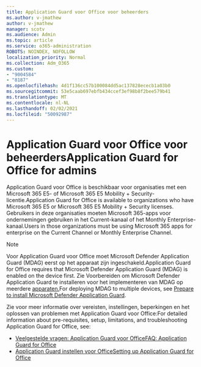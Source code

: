 ```yaml
---
title: Application Guard voor Office voor beheerders
ms.author: v-jmathew
author: v-jmathew
manager: scotv
ms.audience: Admin
ms.topic: article
ms.service: o365-administration
ROBOTS: NOINDEX, NOFOLLOW
localization_priority: Normal
ms.collection: Adm_O365
ms.custom:
- "9004584"
- "8187"
ms.openlocfilehash: 4d1f136cc57b100084dd5ac137828ececb1a03b0
ms.sourcegitcommit: 53e5caab697ebfb434ccef3ef98b8f2bee579b41
ms.translationtype: MT
ms.contentlocale: nl-NL
ms.lasthandoff: 02/02/2021
ms.locfileid: "50092987"
---
```

# <a name="application-guard-for-office-for-admins"></a><span data-ttu-id="0dbf1-102">Application Guard voor Office voor beheerders</span><span class="sxs-lookup"><span data-stu-id="0dbf1-102">Application Guard for Office for admins</span></span>

<span data-ttu-id="0dbf1-103">Application Guard voor Office is beschikbaar voor organisaties met een Microsoft 365 E5- of Microsoft 365 E5 Mobility + Security-licentie.</span><span class="sxs-lookup"><span data-stu-id="0dbf1-103">Application Guard for Office is available to organizations who have Microsoft 365 E5 or Microsoft 365 E5 Mobility + Security licenses.</span></span> <span data-ttu-id="0dbf1-104">Gebruikers in deze organisaties moeten Microsoft 365-apps voor ondernemingen gebruiken in het Current-kanaal of het Monthly Enterprise-kanaal.</span><span class="sxs-lookup"><span data-stu-id="0dbf1-104">Users in those organizations must be using Microsoft 365 apps for enterprise on the Current Channel or Monthly Enterprise Channel.</span></span>

> [!NOTE]
> <span data-ttu-id="0dbf1-105">Voor Application Guard voor Office moet Microsoft Defender Application Guard (MDAG) eerst op het apparaat zijn ingeschakeld.</span><span class="sxs-lookup"><span data-stu-id="0dbf1-105">Application Guard for Office requires that Microsoft Defender Application Guard (MDAG) is enabled on the device first.</span></span> <span data-ttu-id="0dbf1-106">Zie Voorbereiden om Microsoft Defender Application Guard te installeren voor het implementeren van MDAG op meerdere [apparaten.](https://docs.microsoft.com/windows/security/threat-protection/microsoft-defender-application-guard/install-md-app-guard)</span><span class="sxs-lookup"><span data-stu-id="0dbf1-106">For deploying MDAG to multiple devices, see [Prepare to install Microsoft Defender Application Guard](https://docs.microsoft.com/windows/security/threat-protection/microsoft-defender-application-guard/install-md-app-guard).</span></span>

<span data-ttu-id="0dbf1-107">Zie voor meer informatie over vereisten, instellingen, beperkingen en het oplossen van problemen met Application Guard voor Office:</span><span class="sxs-lookup"><span data-stu-id="0dbf1-107">For detailed information about pre-requisites, setup, limitations, and troubleshooting Application Guard for Office, see:</span></span>

- [<span data-ttu-id="0dbf1-108">Veelgestelde vragen: Application Guard voor Office</span><span class="sxs-lookup"><span data-stu-id="0dbf1-108">FAQ: Application Guard for Office</span></span>](https://support.microsoft.com/office/application-guard-for-office-9e0fb9c2-ffad-43bf-8ba3-78f785fdba46)
- [<span data-ttu-id="0dbf1-109">Application Guard instellen voor Office</span><span class="sxs-lookup"><span data-stu-id="0dbf1-109">Setting up Application Guard for Office</span></span>](https://docs.microsoft.com/microsoft-365/security/office-365-security/install-app-guard)
